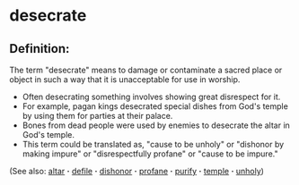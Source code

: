 # desecrate #

## Definition: ##

The term "desecrate" means to damage or contaminate a sacred place or object in such a way that it is unacceptable for use in worship.

* Often desecrating something involves showing great disrespect for it.
* For example, pagan kings desecrated special dishes from God's temple by using them for parties at their palace.
* Bones from dead people were used by enemies to desecrate the altar in God's temple.
* This term could be translated as, "cause to be unholy" or "dishonor by making impure" or "disrespectfully profane" or "cause to be impure."

(See also: [altar](../other/altar.md) **·** [defile](../other/defile.md) **·** [dishonor](../other/dishonor.md) **·** [profane](../other/profane.md) **·** [purify](../kt/purify.md) **·** [temple](../kt/temple.md) **·** [unholy](../kt/unholy.md))

